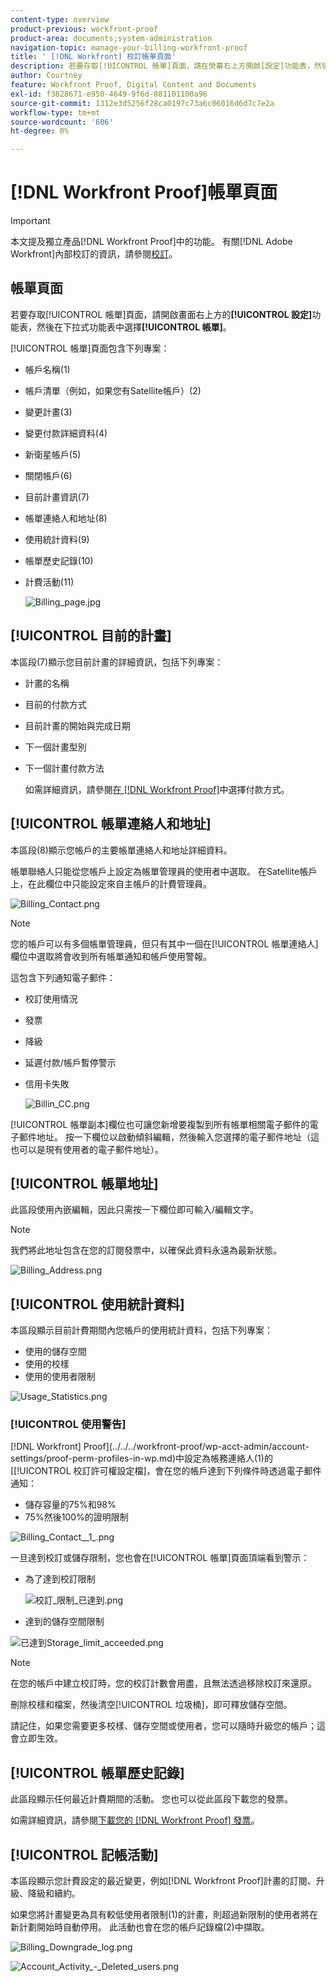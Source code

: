 ```yaml
---
content-type: overview
product-previous: workfront-proof
product-area: documents;system-administration
navigation-topic: manage-your-billing-workfront-proof
title: ' [!DNL Workfront] 校訂帳單頁面'
description: 若要存取[!UICONTROL 帳單]頁面，請在熒幕右上方開啟[設定]功能表，然後在下拉式功能表中選擇[帳單]。
author: Courtney
feature: Workfront Proof, Digital Content and Documents
exl-id: f3828671-e950-4649-9f6d-881101100a96
source-git-commit: 1312e3d5256f28ca0197c73a6c06016d6d7c7e2a
workflow-type: tm+mt
source-wordcount: '606'
ht-degree: 0%

---
```


# [!DNL Workfront Proof]帳單頁面

>[!IMPORTANT]
>
>本文提及獨立產品[!DNL Workfront Proof]中的功能。 有關[!DNL Adobe Workfront]內部校訂的資訊，請參閱[校訂](../../../review-and-approve-work/proofing/proofing.md)。

## 帳單頁面

若要存取[!UICONTROL 帳單]頁面，請開啟畫面右上方的&#x200B;**[!UICONTROL 設定]**&#x200B;功能表，然後在下拉式功能表中選擇&#x200B;**[!UICONTROL 帳單]**。

[!UICONTROL 帳單]頁面包含下列專案：

* 帳戶名稱(1)
* 帳戶清單（例如，如果您有Satellite帳戶）(2)
* 變更計畫(3)
* 變更付款詳細資料(4)
* 新衛星帳戶(5)
* 關閉帳戶(6)
* 目前計畫資訊(7)
* 帳單連絡人和地址(8)
* 使用統計資料(9)
* 帳單歷史記錄(10)
* 計費活動(11)

  ![Billing_page.jpg](assets/billing-page-350x315.jpg)

## [!UICONTROL 目前的計畫]

本區段(7)顯示您目前計畫的詳細資訊，包括下列專案：

* 計畫的名稱
* 目前的付款方式
* 目前計畫的開始與完成日期
* 下一個計畫型別
* 下一個計畫付款方法

  如需詳細資訊，請參閱[在 [!DNL Workfront Proof]](../../../workfront-proof/wp-billingsettings/manage-your-billing/choose-payment-method-in-wp.md)中選擇付款方式。

## [!UICONTROL 帳單連絡人和地址]

本區段(8)顯示您帳戶的主要帳單連絡人和地址詳細資料。

帳單聯絡人只能從您帳戶上設定為帳單管理員的使用者中選取。 在Satellite帳戶上，在此欄位中只能設定來自主帳戶的計費管理員。

![Billing_Contact.png](assets/billing-contact-350x137.png)

>[!NOTE]
>
> 您的帳戶可以有多個帳單管理員，但只有其中一個在[!UICONTROL 帳單連絡人]欄位中選取將會收到所有帳單通知和帳戶使用警報。

這包含下列通知電子郵件：

* 校訂使用情況
* 發票
* 降級
* 延遲付款/帳戶暫停警示
* 信用卡失敗

  ![Billin_CC.png](assets/billin-cc-350x103.png)

[!UICONTROL 帳單副本]欄位也可讓您新增要複製到所有帳單相關電子郵件的電子郵件地址。 按一下欄位以啟動傾斜編輯，然後輸入您選擇的電子郵件地址（這也可以是現有使用者的電子郵件地址）。

## [!UICONTROL 帳單地址]

此區段使用內嵌編輯，因此只需按一下欄位即可輸入/編輯文字。

>[!NOTE]
>
> 我們將此地址包含在您的訂閱發票中，以確保此資料永遠為最新狀態。

![Billing_Address.png](assets/billing-address-350x199.png)

## [!UICONTROL 使用統計資料]

本區段顯示目前計費期間內您帳戶的使用統計資料，包括下列專案：

* 使用的儲存空間
* 使用的校樣
* 使用的使用者限制

![Usage_Statistics.png](assets/usage-statistics-350x51.png)

### [!UICONTROL 使用警告]

 [!DNL Workfront] Proof](../../../workfront-proof/wp-acct-admin/account-settings/proof-perm-profiles-in-wp.md)中設定為帳務連絡人(1)的[[!UICONTROL 校訂許可權設定檔]，會在您的帳戶達到下列條件時透過電子郵件通知：

* 儲存容量的75%和98%
* 75%然後100%的證明限制

![Billing_Contact__1_.png](assets/billing-contact--1--350x74.png)

一旦達到校訂或儲存限制，您也會在[!UICONTROL 帳單]頁面頂端看到警示：

* 為了達到校訂限制

  ![校訂_限制_已達到.png](assets/proofs-limit-reached-350x65.png)

* 達到的儲存空間限制

![已達到Storage_limit_acceeded.png](assets/storage-limit-reached-350x65.png)

>[!NOTE]
>
>在您的帳戶中建立校訂時，您的校訂計數會用盡，且無法透過移除校訂來還原。

刪除校樣和檔案，然後清空[!UICONTROL 垃圾桶]，即可釋放儲存空間。

請記住，如果您需要更多校樣、儲存空間或使用者，您可以隨時升級您的帳戶；這會立即生效。

## [!UICONTROL 帳單歷史記錄]

此區段顯示任何最近計費期間的活動。 您也可以從此區段下載您的發票。

如需詳細資訊，請參閱[下載您的 [!DNL Workfront Proof] 發票](../../../workfront-proof/wp-billingsettings/manage-your-billing/download-wp-invoice.md)。

## [!UICONTROL 記帳活動]

本區段顯示您計費設定的最近變更，例如[!DNL Workfront Proof]計畫的訂閱、升級、降級和續約。

如果您將計畫變更為具有較低使用者限制(1)的計畫，則超過新限制的使用者將在新計劃開始時自動停用。 此活動也會在您的帳戶記錄檔(2)中擷取。

![Billing_Downgrade_log.png](assets/billing-downgrade-log-350x45.png)

![Account_Activity_-_Deleted_users.png](assets/account-activity---deleted-users-350x94.png)
